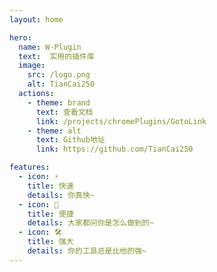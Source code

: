 ```yaml
---
layout: home

hero:
  name: W-Plugin
  text:  实用的插件库
  image:
    src: /logo.png
    alt: TianCai250
  actions:
    - theme: brand
      text: 查看文档
      link: /projects/chromePlugins/GotoLink
    - theme: alt
      text: Github地址
      link: https://github.com/TianCai250

features:
  - icon: ⚡️
    title: 快速
    details: 你真快~
  - icon: 🖖
    title: 便捷
    details: 大家都问你是怎么做到的~
  - icon: 🛠️
    title: 强大
    details: 你的工具总是比他的强~
---
```


